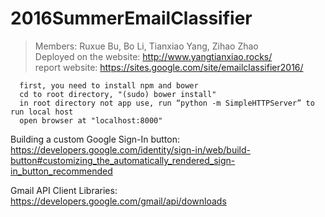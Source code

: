 # 2016SummerEmailClassifier
> Members:  Ruxue Bu, Bo Li, Tianxiao Yang, Zihao Zhao <br/>
> Deployed on the website: http://www.yangtianxiao.rocks/<br/>
> report website: https://sites.google.com/site/emailclassifier2016/
      
      first, you need to install npm and bower
      cd to root directory, "(sudo) bower install"
      in root directory not app use, run “python -m SimpleHTTPServer” to run local host
      open browser at "localhost:8000" 


Building a custom Google Sign-In button: https://developers.google.com/identity/sign-in/web/build-button#customizing_the_automatically_rendered_sign-in_button_recommended

Gmail API Client Libraries: https://developers.google.com/gmail/api/downloads
